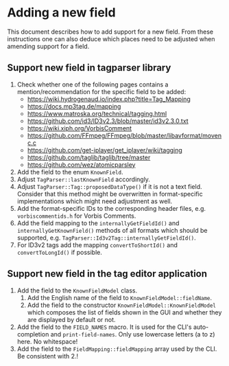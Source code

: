 # Adding a new field

This document describes how to add support for a new field. From these instructions
one can also deduce which places need to be adjusted when amending support for a field.

## Support new field in tagparser library
1. Check whether one of the following pages contains a mention/recommendation for the
   specific field to be added:
    * https://wiki.hydrogenaud.io/index.php?title=Tag_Mapping
    * https://docs.mp3tag.de/mapping
    * https://www.matroska.org/technical/tagging.html
    * https://github.com/id3/ID3v2.3/blob/master/id3v2.3.0.txt
    * https://wiki.xiph.org/VorbisComment
    * https://github.com/FFmpeg/FFmpeg/blob/master/libavformat/movenc.c
    * https://github.com/get-iplayer/get_iplayer/wiki/tagging
    * https://github.com/taglib/taglib/tree/master
    * https://github.com/wez/atomicparsley
2. Add the field to the enum `KnownField`.
3. Adjust `TagParser::lastKnownField` accordingly.
4. Adjust `TagParser::Tag::proposedDataType()` if it is not a text field.
   Consider that this method might be overwritten in format-specific implementations
   which might need adjustment as well.
5. Add the format-specific IDs to the corresponding header files, e.g. `vorbiscommentids.h`
   for Vorbis Comments.
6. Add the field mapping to the `internallyGetFieldId()` and
   `internallyGetKnownField()` methods of all formats which
   should be supported, e.g. `TagParser::Id3v2Tag::internallyGetFieldId()`.
7. For ID3v2 tags add the mapping `convertToShortId()` and `convertToLongId()` if
   possible.

## Support new field in the tag editor application
1. Add the field to the `KnownFieldModel` class.
    1. Add the English name of the field to `KnownFieldModel::fieldName`.
    2. Add the field to the constructor `KnownFieldModel::KnownFieldModel` which
       composes the list of fields shown in the GUI and whether they are displayed
       by default or not.
2. Add the field to the `FIELD_NAMES` macro. It is used for the CLI's auto-completion
   and `print-field-names`. Only use lowercase letters (a to z) here. No whitespace!
3. Add the field to the `FieldMapping::fieldMapping` array used by the CLI. Be consistent
   with 2.!
